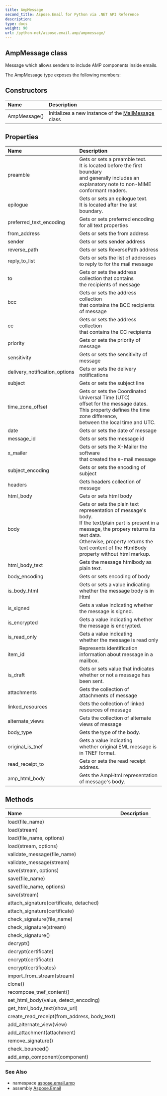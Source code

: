 ```yaml
---
title: AmpMessage
second_title: Aspose.Email for Python via .NET API Reference
description: 
type: docs
weight: 90
url: /python-net/aspose.email.amp/ampmessage/
---
```


## AmpMessage class

Message which allows senders to include AMP components inside emails.

The AmpMessage type exposes the following members:
## Constructors
| Name | Description |
| :- | :- |
|AmpMessage()|Initializes a new instance of the [MailMessage](/email/python-net/aspose.email/mailmessage/) class|
## Properties
| Name | Description |
| :- | :- |
|preamble|Gets or sets a preamble text.<br/>            It is located before the first boundary<br/>            and generally includes an explanatory note to non-MIME conformant readers.|
|epilogue|Gets or sets an epilogue text.<br/>            It is located after the last boundary.|
|preferred_text_encoding|Gets or sets preferred encoding for all text properties|
|from_address|Gets or sets the from address|
|sender|Gets or sets sender address|
|reverse_path|Gets or sets ReversePath address|
|reply_to_list|Gets or sets the list of addresses <br/>            to reply to for the mail message|
|to|Gets or sets the address collection that contains <br/>            the recipients of message|
|bcc|Gets or sets the address collection <br/>            that contains the BCC recipients of message|
|cc|Gets or sets the address collection <br/>            that contains the CC recipients|
|priority|Gets or sets the priority of message|
|sensitivity|Gets or sets the sensitivity of message|
|delivery_notification_options|Gets or sets the delivery notifications|
|subject|Gets or sets the subject line|
|time_zone_offset|Gets or sets the Coordinated Universal Time (UTC) <br/>            offset for the message dates.<br/>            This property defines the time zone difference, <br/>            between the local time and UTC.|
|date|Gets or sets the date of message|
|message_id|Gets or sets the message id|
|x_mailer|Gets or sets the X-Mailer the software <br/>            that created the e-mail message|
|subject_encoding|Gets or sets the encoding of subject|
|headers|Gets headers collection of message|
|html_body|Gets or sets html body|
|body|Gets or sets the plain text representation of message's body.<br/>            If the text/plain part is present in a message, the propery returns its text data.<br/>            Otherwise, property returns the text content of the HtmlBody property without html markup.|
|html_body_text|Gets the message htmlbody as plain text.|
|body_encoding|Gets or sets encoding of body|
|is_body_html|Gets or sets a value indicating <br/>            whether the message body is in Html|
|is_signed|Gets a value indicating whether the message is signed.|
|is_encrypted|Gets a value indicating whether the message is encrypted.|
|is_read_only|Gets a value indicating <br/>            whether the message is read only|
|item_id|Represents identification information about message in a mailbox.|
|is_draft|Gets or sets value that indicates whether or not a message has been sent.|
|attachments|Gets the collection of attachments of message|
|linked_resources|Gets the collection of linked resources of message|
|alternate_views|Gets the collection of alternate views of message|
|body_type|Gets the type of the body.|
|original_is_tnef|Gets a value indicating <br/>            whether original EML message is in TNEF format.|
|read_receipt_to|Gets or sets the read receipt address.|
|amp_html_body|Gets the AmpHtml representation of message's body.|
## Methods
| Name | Description |
| :- | :- |
|load(file_name)|  |
|load(stream)|  |
|load(file_name, options)|  |
|load(stream, options)|  |
|validate_message(file_name)|  |
|validate_message(stream)|  |
|save(stream, options)|  |
|save(file_name)|  |
|save(file_name, options)|  |
|save(stream)|  |
|attach_signature(certificate, detached)|  |
|attach_signature(certificate)|  |
|check_signature(file_name)|  |
|check_signature(stream)|  |
|check_signature()|  |
|decrypt()|  |
|decrypt(certificate)|  |
|encrypt(certificate)|  |
|encrypt(certificates)|  |
|import_from_stream(stream)|  |
|clone()|  |
|recompose_tnef_content()|  |
|set_html_body(value, detect_encoding)|  |
|get_html_body_text(show_url)|  |
|create_read_receipt(from_address, body_text)|  |
|add_alternate_view(view)|  |
|add_attachment(attachment)|  |
|remove_signature()|  |
|check_bounced()|  |
|add_amp_component(component)|  |

### See Also

* namespace [aspose.email.amp](/email/python-net/aspose.email.amp/)
* assembly [Aspose.Email](/email/python-net/)

